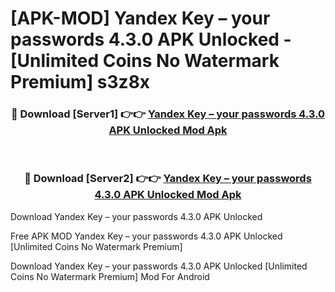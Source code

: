 # [APK-MOD] Yandex Key – your passwords 4.3.0 APK Unlocked - [Unlimited Coins No Watermark Premium] s3z8x



<div align="center">
<h3>🔴 Download [Server1] 👉👉 <a href="https://momento.my/?title=Yandex_Key_–_your_passwords_4.3.0_APK_Unlocked">Yandex Key – your passwords 4.3.0 APK Unlocked Mod Apk</a></h3><br>

<h3>🔴 Download [Server2] 👉👉 <a href="https://momento.my/?title=Yandex_Key_–_your_passwords_4.3.0_APK_Unlocked">Yandex Key – your passwords 4.3.0 APK Unlocked Mod Apk</a></h3>
</div>



Download Yandex Key – your passwords 4.3.0 APK Unlocked 

Free APK MOD Yandex Key – your passwords 4.3.0 APK Unlocked [Unlimited Coins No Watermark Premium]

Download Yandex Key – your passwords 4.3.0 APK Unlocked [Unlimited Coins No Watermark Premium] Mod For Android
